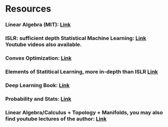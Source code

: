 # Resources
### Linear Algebra (MIT): [Link](https://ocw.mit.edu/courses/mathematics/18-06-linear-algebra-spring-2010/video-lectures/)  
### ISLR: sufficient depth Statistical Machine Learning: [Link](https://www.statlearning.com/) Youtube videos also available. 
### Convex Optimization: [Link](https://www.youtube.com/watch?v=McLq1hEq3UY&list=PL3940DD956CDF0622)
### Elements of Statitical Learning, more in-depth than ISLR [Link](https://web.stanford.edu/~hastie/ElemStatLearn/)
### Deep Learning Book: [Link](https://www.deeplearningbook.org/)
### Probability and Stats: [Link](https://ocw.mit.edu/courses/mathematics/18-05-introduction-to-probability-and-statistics-spring-2014/)
### Linear Algebra/Calculus + Topology + Manifolds, you may also find youtube lectures of the author: [Link](https://www.abebooks.com/9780471526384/Multivariable-Mathematics-Linear-Algebra-Calculus-047152638X/plp)
